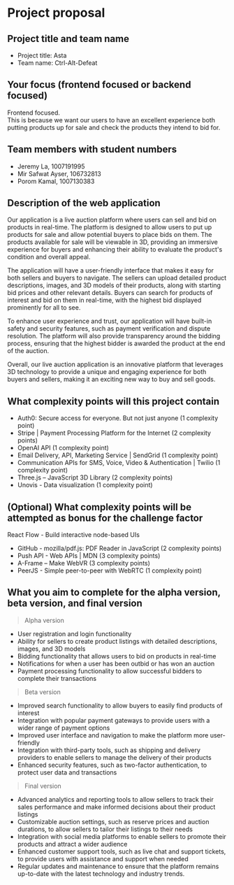 # Project proposal
## Project title and team name
- Project title: Asta
- Team name: Ctrl-Alt-Defeat
## Your focus (frontend focused or backend focused)
Frontend focused.<br />
This is because we want our users to have an excellent experience both putting products up for sale and check the products they intend to bid for.
## Team members with student numbers
- Jeremy La, 1007191995
- Mir Safwat Ayser, 106732813
- Porom Kamal, 1007130383
## Description of the web application
Our application is a live auction platform where users can sell and bid on products in real-time. The platform is designed to allow users to put up products for sale and allow potential buyers to place bids on them. The products available for sale will be viewable in 3D, providing an immersive experience for buyers and enhancing their ability to evaluate the product's condition and overall appeal.<br />

The application will have a user-friendly interface that makes it easy for both sellers and buyers to navigate. The sellers can upload detailed product descriptions, images, and 3D models of their products, along with starting bid prices and other relevant details. Buyers can search for products of interest and bid on them in real-time, with the highest bid displayed prominently for all to see.<br />

To enhance user experience and trust, our application will have built-in safety and security features, such as payment verification and dispute resolution. The platform will also provide transparency around the bidding process, ensuring that the highest bidder is awarded the product at the end of the auction.<br />

Overall, our live auction application is an innovative platform that leverages 3D technology to provide a unique and engaging experience for both buyers and sellers, making it an exciting new way to buy and sell goods.
## What complexity points will this project contain
- Auth0: Secure access for everyone. But not just anyone (1 complexity point)<br/>
- Stripe | Payment Processing Platform for the Internet (2 complexity points)
- OpenAI API (1 complexity point)
- Email Delivery, API, Marketing Service | SendGrid (1 complexity point)
- Communication APIs for SMS, Voice, Video & Authentication | Twilio (1 complexity point)
- Three.js – JavaScript 3D Library (2 complexity points) 
- Unovis - Data visualization (1 complexity point)
## (Optional) What complexity points will be attempted as bonus for the challenge factor
React Flow - Build interactive node-based UIs
- GitHub - mozilla/pdf.js: PDF Reader in JavaScript (2 complexity points) 
- Push API - Web APIs | MDN (3 complexity points)
- A-Frame – Make WebVR (3 complexity points) 
- PeerJS - Simple peer-to-peer with WebRTC (1 complexity point)
## What you aim to complete for the alpha version, beta version, and final version
> Alpha version
- User registration and login functionality
- Ability for sellers to create product listings with detailed descriptions, images, and 3D models
- Bidding functionality that allows users to bid on products in real-time
- Notifications for when a user has been outbid or has won an auction
- Payment processing functionality to allow successful bidders to complete their transactions

> Beta version
- Improved search functionality to allow buyers to easily find products of interest
- Integration with popular payment gateways to provide users with a wider range of payment options
- Improved user interface and navigation to make the platform more user-friendly
- Integration with third-party tools, such as shipping and delivery providers to enable sellers to manage the delivery of their products
- Enhanced security features, such as two-factor authentication, to protect user data and transactions

> Final version
- Advanced analytics and reporting tools to allow sellers to track their sales performance and make informed decisions about their product listings
- Customizable auction settings, such as reserve prices and auction durations, to allow sellers to tailor their listings to their needs
- Integration with social media platforms to enable sellers to promote their products and attract a wider audience
- Enhanced customer support tools, such as live chat and support tickets, to provide users with assistance and support when needed
- Regular updates and maintenance to ensure that the platform remains up-to-date with the latest technology and industry trends.
